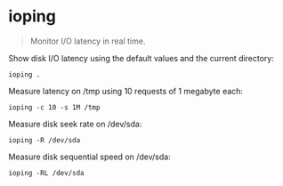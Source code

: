 ioping
======

> Monitor I/O latency in real time.

Show disk I/O latency using the default values and the current directory:

    ioping .

Measure latency on /tmp using 10 requests of 1 megabyte each:

    ioping -c 10 -s 1M /tmp

Measure disk seek rate on /dev/sda:

    ioping -R /dev/sda

Measure disk sequential speed on /dev/sda:

    ioping -RL /dev/sda
